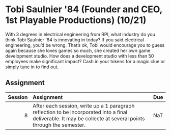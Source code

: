 Tobi Saulnier '84 (Founder and CEO, 1st Playable Productions) (10/21)
============================

With 3 degrees in electrical engineering from RPI, what industry do you think Tobi Saulnier '84 is innovating in today? If you said electrical engineering, you’d be wrong. That’s ok, Tobi would encourage you to guess again because she loves games so much, she created her own game development studio. How does a development studio with less than 50 employees make significant impact? Cash in your tokens for a magic clue or simply tune in to find out.

## Assignment

|   Session | Assignment                                                                                                                                                    | Due   |
|----------:|:--------------------------------------------------------------------------------------------------------------------------------------------------------------|:------|
|         8 | After each session, write up a 1 paragraph reflection to be incorporated into a final deliverable. It may be collecte at several points through the semester. | NaT   |

